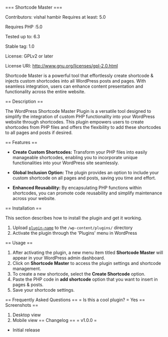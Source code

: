 === Shortcode Master ===

Contributors: vishal hambir
Requires at least: 5.0

Requires PHP :5.0

Tested up to: 6.3

Stable tag: 1.0


License: GPLv2 or later

License URI: http://www.gnu.org/licenses/gpl-2.0.html

Shortcode Master is a powerful tool that effortlessly create shortcode & injects custom shortcodes into all WordPress posts and pages. With seamless integration, users can enhance content presentation and functionality across the entire website.

== Description ==

The WordPress Shortcode Master Plugin is a versatile tool designed to simplify the integration of custom PHP functionality into your WordPress website through shortcodes. This plugin empowers users to create shortcodes from PHP files and offers the flexibility to add these shortcodes to all pages and posts if desired.

== Features ==

- **Create Custom Shortcodes:** Transform your PHP files into easily manageable shortcodes, enabling you to incorporate unique functionalities into your WordPress site seamlessly.

- **Global Inclusion Option:** The plugin provides an option to include your custom shortcode on all pages and posts, saving you time and effort.

- **Enhanced Reusability:** By encapsulating PHP functions within shortcodes, you can promote code reusability and simplify maintenance across your website.

== Installation ==

This section describes how to install the plugin and get it working.
1. Upload [`plugin-name`](link-to-github.zip) to the `/wp-content/plugins/` directory
2. Activate the plugin through the 'Plugins' menu in WordPress

== Usage ==

1. After activating the plugin, a new menu item titled **Shortcode Master** will appear in your WordPress admin dashboard.
2. Click on **Shortcode Master** to access the plugin settings and shortcode management.
3. To create a new shortcode, select the **Create Shortcode** option.
4. Paste the PHP code in **add shortcode** option that you want to insert in pages & posts.
5. Save your shortcode settings.

== Frequently Asked Questions ==
= Is this a cool plugin? =
Yes
== Screenshots ==
1. Desktop view
2. Mobile view
== Changelog ==
= v1.0.0 =

* Initial release
